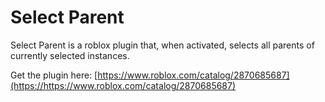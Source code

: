 # Select Parent

Select Parent is a roblox plugin that, when activated, selects all parents of currently selected instances.

Get the plugin here:
[https://www.roblox.com/catalog/2870685687](https://https://www.roblox.com/catalog/2870685687)